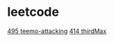 # leetcode
[495 teemo-attacking](https://github.com/xiaxia-200/leetcode/blob/master/docs/495%20teemo-attacking.md)
[414 thirdMax](https://github.com/xiaxia-200/leetcode/blob/master/docs/414%20thirdMax.md)